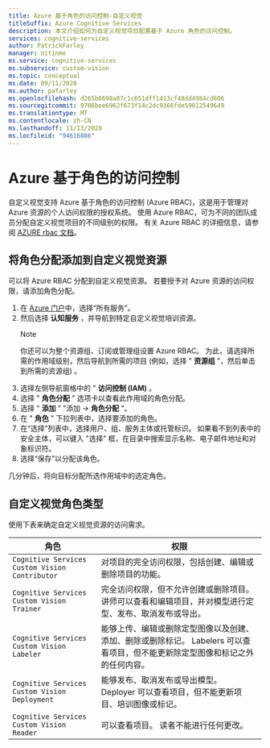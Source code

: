 ```yaml
---
title: Azure 基于角色的访问控制-自定义视觉
titleSuffix: Azure Cognitive Services
description: 本文介绍如何为自定义视觉项目配置基于 Azure 角色的访问控制。
services: cognitive-services
author: PatrickFarley
manager: nitinme
ms.service: cognitive-services
ms.subservice: custom-vision
ms.topic: conceptual
ms.date: 09/11/2020
ms.author: pafarley
ms.openlocfilehash: d265b6698a87c1c651dff1413cf48dd4984cd606
ms.sourcegitcommit: 9706bee6962f673f14c2dc9366fde59012549649
ms.translationtype: MT
ms.contentlocale: zh-CN
ms.lasthandoff: 11/13/2020
ms.locfileid: "94616886"
---
```

# <a name="azure-role-based-access-control"></a>Azure 基于角色的访问控制

自定义视觉支持 Azure 基于角色的访问控制 (Azure RBAC)，这是用于管理对 Azure 资源的个人访问权限的授权系统。 使用 Azure RBAC，可为不同的团队成员分配自定义视觉项目的不同级别的权限。 有关 Azure RBAC 的详细信息，请参阅 [AZURE rbac 文档](../../role-based-access-control/index.yml)。

## <a name="add-role-assignment-to-custom-vision-resource"></a>将角色分配添加到自定义视觉资源

可以将 Azure RBAC 分配到自定义视觉资源。 若要授予对 Azure 资源的访问权限，请添加角色分配。
1. 在 [Azure 门户](https://ms.portal.azure.com/)中，选择“所有服务”。 
1. 然后选择 **认知服务** ，并导航到特定自定义视觉培训资源。
   > [!NOTE]
   > 你还可以为整个资源组、订阅或管理组设置 Azure RBAC。 为此，请选择所需的作用域级别，然后导航到所需的项目 (例如，选择 " **资源组** "，然后单击到所需的资源组) 。
1. 选择左侧导航窗格中的 " **访问控制 (IAM)** 。
1. 选择 " **角色分配** " 选项卡以查看此作用域的角色分配。
1. 选择 " **添加** " "添加  ->  **角色分配** "。
1. 在 " **角色** " 下拉列表中，选择要添加的角色。
1. 在“选择”列表中，选择用户、组、服务主体或托管标识。 如果看不到列表中的安全主体，可以键入 "选择" 框，在目录中搜索显示名称、电子邮件地址和对象标识符。
1. 选择“保存”以分配该角色。

几分钟后，将向目标分配所选作用域中的选定角色。

## <a name="custom-vision-role-types"></a>自定义视觉角色类型

使用下表来确定自定义视觉资源的访问需求。

|角色  |权限  |
|---------|---------|
|`Cognitive Services Custom Vision Contributor`     | 对项目的完全访问权限，包括创建、编辑或删除项目的功能。        |
|`Cognitive Services Custom Vision Trainer`     | 完全访问权限，但不允许创建或删除项目。 讲师可以查看和编辑项目，并对模型进行定型、发布、取消发布或导出。        |
|`Cognitive Services Custom Vision Labeler`     | 能够上传、编辑或删除定型图像以及创建、添加、删除或删除标记。 Labelers 可以查看项目，但不能更新除定型图像和标记之外的任何内容。         |
|`Cognitive Services Custom Vision Deployment`     | 能够发布、取消发布或导出模型。 Deployer 可以查看项目，但不能更新项目、培训图像或标记。        |
|`Cognitive Services Custom Vision Reader`     | 可以查看项目。 读者不能进行任何更改。        |